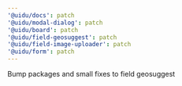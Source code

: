 ```yaml
---
'@uidu/docs': patch
'@uidu/modal-dialog': patch
'@uidu/board': patch
'@uidu/field-geosuggest': patch
'@uidu/field-image-uploader': patch
'@uidu/form': patch
---
```


Bump packages and small fixes to field geosuggest
